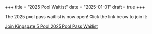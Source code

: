 +++
title = "2025 Pool Waitlist"
date = "2025-01-01"
draft = true
+++

The 2025 pool pass waitlist is now open! Click the link below to join it:

[Join Kingsgate 5 Pool 2025 Pool Pass Waitlist](https://docs.google.com/forms/d/e/1FAIpQLScDzqjIVi-WY3kRhhM3LwsvEaRn5S-qO44na_Pstu3UCtwFJw/viewform?usp=dialog)

